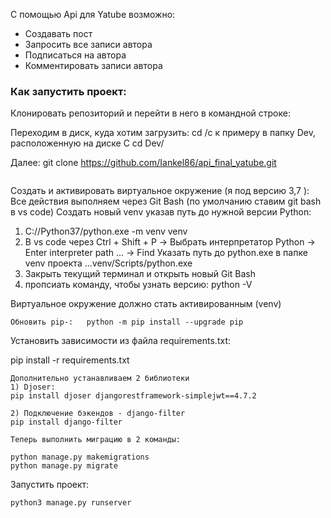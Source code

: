 С помощью Api для Yatube возможно:

- Создавать пост
- Запросить все записи автора
- Подписаться на автора
- Комментировать записи автора


### Как запустить проект:

Клонировать репозиторий и перейти в него в командной строке:

Переходим в диск, куда хотим загрузить: 
cd /c
к примеру в папку Dev, расположенную на диске С
cd Dev/

Далее:
git clone https://github.com/Iankel86/api_final_yatube.git
```

```
Cоздать и активировать виртуальное окружение (я под версию 3,7 ):
	Все действия выполняем через Git Bash (по умолчанию ставим git bash в vs code)
	Создать новый venv указав путь до нужной версии Python: 

1) C://Python37/python.exe  -m venv venv
2) В vs code через Ctrl + Shift + P -> Выбрать интерпретатор Python -> Enter interpreter path ... -> Find
Указать путь до python.exe в папке venv проекта ...venv/Scripts/python.exe
3) Закрыть текущий терминал и открыть новый Git Bash
4) пропсиать команду, чтобы узнать версию:  python -V

Виртуальное окружение должно стать активированным (venv)

```
Обновить pip-:   python -m pip install --upgrade pip 
```

Установить зависимости из файла requirements.txt:

pip install -r requirements.txt
```
Дополнительно устанавливаем 2 библиотеки
1) Djoser:
pip install djoser djangorestframework-simplejwt==4.7.2

2) Подключение бэкендов - django-filter
pip install django-filter
```

```
Теперь выполнить миграцию в 2 команды:

python manage.py makemigrations
python manage.py migrate

```

Запустить проект:

```
python3 manage.py runserver
```

